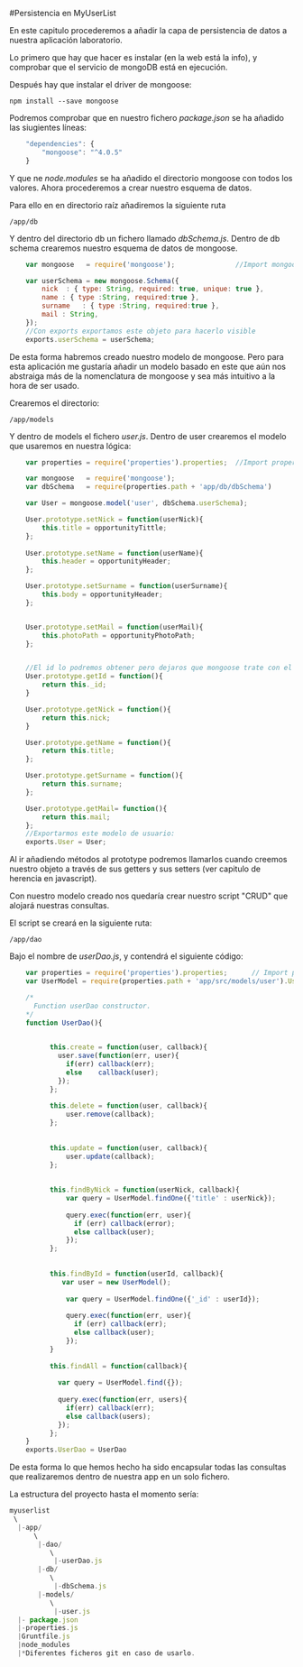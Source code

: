 #Persistencia en MyUserList

En este capitulo procederemos a añadir la capa de persistencia de datos a nuestra aplicación laboratorio.

Lo primero que hay que hacer es instalar (en la web está la info), y comprobar que el servicio de mongoDB está en ejecución.

Después hay que instalar el driver de mongoose:


    npm install --save mongoose
    
Podremos comprobar que en nuestro fichero *package.json* se ha añadido las siugientes líneas:

```javascript
    "dependencies": {
        "mongoose": "^4.0.5"
    }
```

Y que ne *node.modules* se ha añadido el directorio mongoose con todos los valores. Ahora procederemos a crear nuestro esquema de datos.

Para ello en en directorio raíz añadiremos la siguiente ruta

    /app/db
    
Y dentro del directorio db un fichero llamado *dbSchema.js*. Dentro de db schema crearemos nuestro esquema de datos de mongoose.

```javascript
    var mongoose   = require('mongoose');				//Import mongoose library {http://mongoosejs.com}

    var userSchema = new mongoose.Schema({
        nick  : { type: String, required: true, unique: true },
       	name : { type :String, required:true },
    	surname   : { type :String, required:true },
    	mail : String,
    });
    //Con exports exportamos este objeto para hacerlo visible
    exports.userSchema = userSchema;
```

De esta forma habremos creado nuestro modelo de mongoose. Pero para esta aplicación me gustaría añadir un modelo basado en este que aún nos abstraiga más de la nomenclatura de mongoose y sea más intuitivo a la hora de ser usado.

Crearemos el directorio:

    /app/models

Y dentro de models el fichero *user.js*. Dentro de user crearemos el modelo que usaremos en nuestra lógica:

```javascript
    var properties = require('properties').properties;	//Import properties file, and choose properties object

    var mongoose   = require('mongoose');	
    var dbSchema   = require(properties.path + 'app/db/dbSchema')

    var User = mongoose.model('user', dbSchema.userSchema); 

	User.prototype.setNick = function(userNick){
		this.title = opportunityTittle;
	};
	
	User.prototype.setName = function(userName){
		this.header = opportunityHeader;
	};

	User.prototype.setSurname = function(userSurname){
		this.body = opportunityHeader;
	};


	User.prototype.setMail = function(userMail){
		this.photoPath = opportunityPhotoPath;
	};


	//El id lo podremos obtener pero dejaros que mongoose trate con el
	User.prototype.getId = function(){
		return this._id;
	}

	User.prototype.getNick = function(){
		return this.nick;
	}

	User.prototype.getName = function(){
		return this.title;
	};

	User.prototype.getSurname = function(){
		return this.surname;
	};

	User.prototype.getMail= function(){
		return this.mail;
	};
    //Exportarmos este modelo de usuario:	
    exports.User = User;
```


Al ir añadiendo métodos al prototype podremos llamarlos cuando creemos nuestro objeto a través de sus getters y sus setters (ver capitulo de herencia en javascript).


Con nuestro modelo creado nos quedaría crear nuestro script "CRUD" que alojará nuestras consultas.

El script se creará en la siguiente ruta:

    /app/dao

Bajo el nombre de *userDao.js*, y contendrá el siguiente código:

```javascript
    var properties = require('properties').properties;      // Import properties file
    var UserModel = require(properties.path + 'app/src/models/user').User;      // Import Oportunity model.

    /*
      Function userDao constructor.
    */
    function UserDao(){

          
          this.create = function(user, callback){
            user.save(function(err, user){
              if(err) callback(err);
              else    callback(user);
            });
          }; 
        
          this.delete = function(user, callback){
              user.remove(callback);
          };
        
          
          this.update = function(user, callback){
              user.update(callback);
          };
        
        
          this.findByNick = function(userNick, callback){
              var query = UserModel.findOne({'title' : userNick});
              
              query.exec(function(err, user){
                if (err) callback(error);
                else callback(user);
              });    
          };
        
          
          this.findById = function(userId, callback){
             var user = new UserModel();
        
              var query = UserModel.findOne({'_id' : userId});
              
              query.exec(function(err, user){
                if (err) callback(err);
                else callback(user);
              });    
          }
        
          this.findAll = function(callback){
            
            var query = UserModel.find({});
        
            query.exec(function(err, users){
              if(err) callback(err);
              else callback(users);
            });
          };
    }
    exports.UserDao = UserDao
```

De esta forma lo que hemos hecho ha sido encapsular todas las consultas que realizaremos dentro de nuestra app en un solo fichero.

La estructura del proyecto hasta el momento sería:

```javascript
myuserlist
 \
  |-app/
      \
       |-dao/
          \ 
           |-userDao.js
       |-db/
          \
           |-dbSchema.js
       |-models/
          \
           |-user.js
  |- package.json
  |-properties.js	
  |Gruntfile.js
  |node_modules 
  |*Diferentes ficheros git en caso de usarlo.
```



    